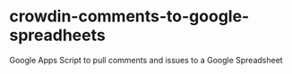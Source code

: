 # crowdin-comments-to-google-spreadheets
Google Apps Script to pull comments and issues to a Google Spreadsheet
